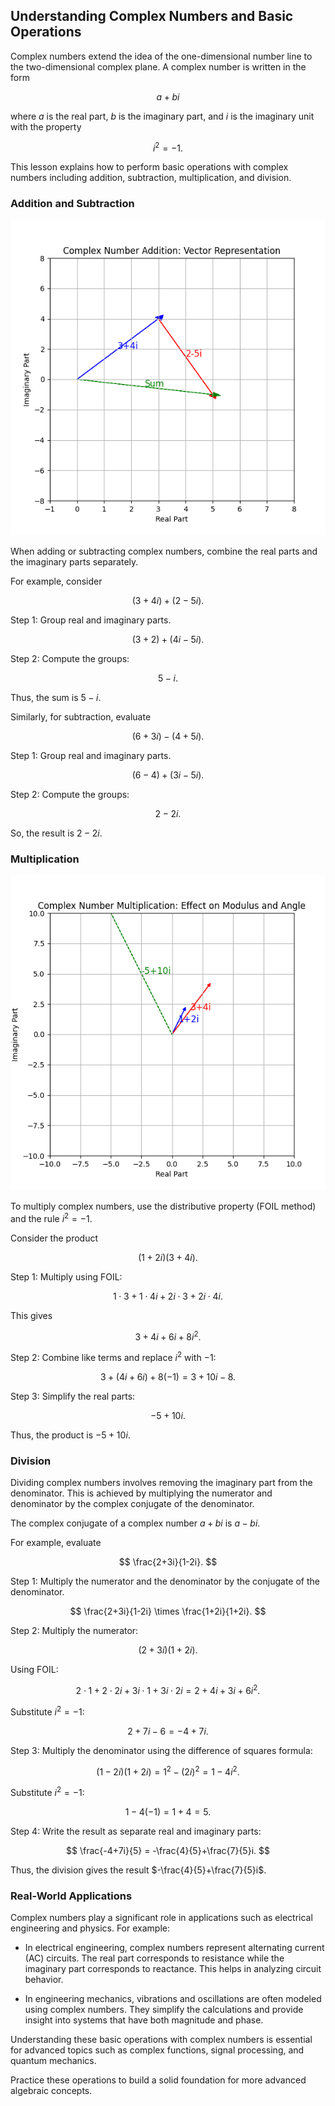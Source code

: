 ## Understanding Complex Numbers and Basic Operations

Complex numbers extend the idea of the one-dimensional number line to the two-dimensional complex plane. A complex number is written in the form

$$
a + bi
$$

where $a$ is the real part, $b$ is the imaginary part, and $i$ is the imaginary unit with the property

$$
i^2 = -1.
$$

This lesson explains how to perform basic operations with complex numbers including addition, subtraction, multiplication, and division.

### Addition and Subtraction


![A 2D plot visualizing the addition of two complex numbers (3+4i and 2-5i) using vector arrows in the complex plane.](images/plot_1_08-01-lesson-understanding-complex-numbers-and-basic-operations.md.png)



When adding or subtracting complex numbers, combine the real parts and the imaginary parts separately.

For example, consider

$$
(3+4i) + (2-5i).
$$

Step 1: Group real and imaginary parts.

$$
(3+2) + (4i-5i).
$$

Step 2: Compute the groups:

$$
5 - i.
$$

Thus, the sum is $5-i$.

Similarly, for subtraction, evaluate

$$
(6+3i) - (4+5i).
$$

Step 1: Group real and imaginary parts.

$$
(6-4) + (3i-5i).
$$

Step 2: Compute the groups:

$$
2 - 2i.
$$

So, the result is $2-2i$.

### Multiplication


![A 2D plot illustrating the multiplication of two complex numbers (1+2i and 3+4i) shown as vectors in the complex plane, highlighting the rotation and scaling effect.](images/plot_2_08-01-lesson-understanding-complex-numbers-and-basic-operations.md.png)



To multiply complex numbers, use the distributive property (FOIL method) and the rule $i^2=-1$.

Consider the product

$$
(1+2i)(3+4i).
$$

Step 1: Multiply using FOIL:

$$
1\cdot3 + 1\cdot4i + 2i\cdot3 + 2i\cdot4i.
$$

This gives

$$
3 + 4i + 6i + 8i^2.
$$

Step 2: Combine like terms and replace $i^2$ with $-1$:

$$
3 + (4i+6i) + 8(-1) = 3 + 10i - 8.
$$

Step 3: Simplify the real parts:

$$
-5 + 10i.
$$

Thus, the product is $-5+10i$.

### Division

Dividing complex numbers involves removing the imaginary part from the denominator. This is achieved by multiplying the numerator and denominator by the complex conjugate of the denominator.

The complex conjugate of a complex number $a+bi$ is $a-bi$.

For example, evaluate

$$
\frac{2+3i}{1-2i}.
$$

Step 1: Multiply the numerator and the denominator by the conjugate of the denominator.

$$
\frac{2+3i}{1-2i} \times \frac{1+2i}{1+2i}.
$$

Step 2: Multiply the numerator:

$$
(2+3i)(1+2i).
$$

Using FOIL:

$$
2\cdot1 + 2\cdot2i + 3i\cdot1 + 3i\cdot2i = 2 + 4i + 3i + 6i^2.
$$

Substitute $i^2=-1$:

$$
2 + 7i - 6 = -4 + 7i.
$$

Step 3: Multiply the denominator using the difference of squares formula:

$$
(1-2i)(1+2i)=1^2-(2i)^2=1-4i^2.
$$

Substitute $i^2=-1$:

$$
1-4(-1)=1+4=5.
$$

Step 4: Write the result as separate real and imaginary parts:

$$
\frac{-4+7i}{5} = -\frac{4}{5}+\frac{7}{5}i.
$$

Thus, the division gives the result $-\frac{4}{5}+\frac{7}{5}i$.

### Real-World Applications

Complex numbers play a significant role in applications such as electrical engineering and physics. For example:

- In electrical engineering, complex numbers represent alternating current (AC) circuits. The real part corresponds to resistance while the imaginary part corresponds to reactance. This helps in analyzing circuit behavior.

- In engineering mechanics, vibrations and oscillations are often modeled using complex numbers. They simplify the calculations and provide insight into systems that have both magnitude and phase.

Understanding these basic operations with complex numbers is essential for advanced topics such as complex functions, signal processing, and quantum mechanics.

Practice these operations to build a solid foundation for more advanced algebraic concepts.
